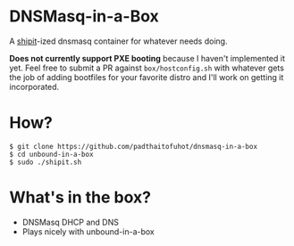 # DNSMasq-in-a-Box
A [shipit](https://github.com/padthaitofuhot/shipit)-ized dnsmasq container for whatever needs doing.

**Does not currently support PXE booting** because I haven't implemented it yet. Feel free to submit a PR against `box/hostconfig.sh` with whatever gets the job of adding  bootfiles for your favorite distro and I'll work on getting it incorporated.

# How?
```
$ git clone https://github.com/padthaitofuhot/dnsmasq-in-a-box
$ cd unbound-in-a-box
$ sudo ./shipit.sh
```

# What's in the box?
* DNSMasq DHCP and DNS
* Plays nicely with unbound-in-a-box
